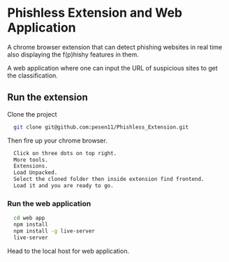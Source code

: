 
# Phishless Extension and Web Application

A chrome browser extension that can detect phishing websites in real time also displaying the f(p)hishy features in them.

A web application where one can input the URL of suspicious sites to get the classification.








## Run the extension

Clone the project

```bash
  git clone git@github.com:pesen11/Phishless_Extension.git

```




Then fire up your chrome browser.


```bash
  Click on three dots on top right.
  More tools.
  Extensions.
  Load Unpacked.
  Select the cloned folder then inside extension find frontend.
  Load it and you are ready to go.

```

### Run the web application

```bash
  cd web app
  npm install
  npm install -g live-server
  live-server
```
Head to the local host for web application.